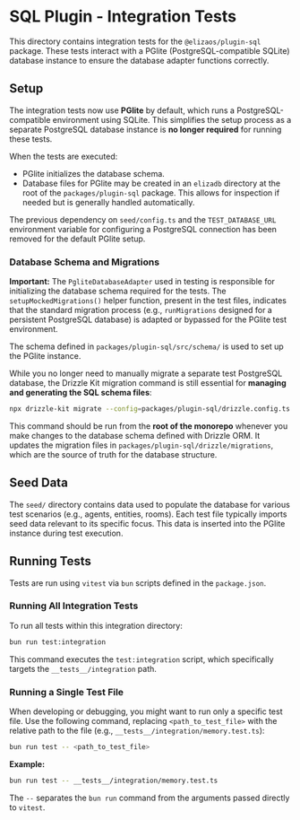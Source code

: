 # SQL Plugin - Integration Tests

This directory contains integration tests for the `@elizaos/plugin-sql` package. These tests interact with a PGlite (PostgreSQL-compatible SQLite) database instance to ensure the database adapter functions correctly.

## Setup

The integration tests now use **PGlite** by default, which runs a PostgreSQL-compatible environment using SQLite. This simplifies the setup process as a separate PostgreSQL database instance is **no longer required** for running these tests.

When the tests are executed:

- PGlite initializes the database schema.
- Database files for PGlite may be created in an `elizadb` directory at the root of the `packages/plugin-sql` package. This allows for inspection if needed but is generally handled automatically.

The previous dependency on `seed/config.ts` and the `TEST_DATABASE_URL` environment variable for configuring a PostgreSQL connection has been removed for the default PGlite setup.

### Database Schema and Migrations

**Important:** The `PgliteDatabaseAdapter` used in testing is responsible for initializing the database schema required for the tests. The `setupMockedMigrations()` helper function, present in the test files, indicates that the standard migration process (e.g., `runMigrations` designed for a persistent PostgreSQL database) is adapted or bypassed for the PGlite test environment.

The schema defined in `packages/plugin-sql/src/schema/` is used to set up the PGlite instance.

While you no longer need to manually migrate a separate test PostgreSQL database, the Drizzle Kit migration command is still essential for **managing and generating the SQL schema files**:

```bash
npx drizzle-kit migrate --config=packages/plugin-sql/drizzle.config.ts
```

This command should be run from the **root of the monorepo** whenever you make changes to the database schema defined with Drizzle ORM. It updates the migration files in `packages/plugin-sql/drizzle/migrations`, which are the source of truth for the database structure.

## Seed Data

The `seed/` directory contains data used to populate the database for various test scenarios (e.g., agents, entities, rooms). Each test file typically imports seed data relevant to its specific focus. This data is inserted into the PGlite instance during test execution.

## Running Tests

Tests are run using `vitest` via `bun` scripts defined in the `package.json`.

### Running All Integration Tests

To run all tests within this integration directory:

```bash
bun run test:integration
```

This command executes the `test:integration` script, which specifically targets the `__tests__/integration` path.

### Running a Single Test File

When developing or debugging, you might want to run only a specific test file. Use the following command, replacing `<path_to_test_file>` with the relative path to the file (e.g., `__tests__/integration/memory.test.ts`):

```bash
bun run test -- <path_to_test_file>
```

**Example:**

```bash
bun run test -- __tests__/integration/memory.test.ts
```

The `--` separates the `bun run` command from the arguments passed directly to `vitest`.
